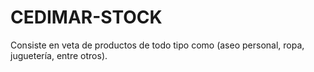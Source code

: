 # CEDIMAR-STOCK
Consiste en veta de productos de todo tipo como (aseo personal, ropa, juguetería, entre otros).
